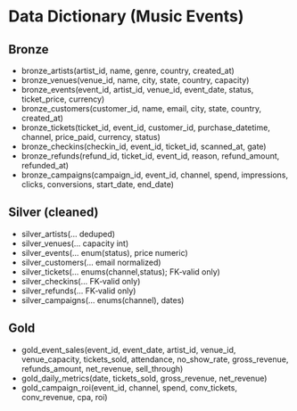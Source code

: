 # Data Dictionary (Music Events)

## Bronze
- bronze_artists(artist_id, name, genre, country, created_at)
- bronze_venues(venue_id, name, city, state, country, capacity)
- bronze_events(event_id, artist_id, venue_id, event_date, status, ticket_price, currency)
- bronze_customers(customer_id, name, email, city, state, country, created_at)
- bronze_tickets(ticket_id, event_id, customer_id, purchase_datetime, channel, price_paid, currency, status)
- bronze_checkins(checkin_id, event_id, ticket_id, scanned_at, gate)
- bronze_refunds(refund_id, ticket_id, event_id, reason, refund_amount, refunded_at)
- bronze_campaigns(campaign_id, event_id, channel, spend, impressions, clicks, conversions, start_date, end_date)

## Silver (cleaned)
- silver_artists(... deduped)
- silver_venues(... capacity int)
- silver_events(... enum(status), price numeric)
- silver_customers(... email normalized)
- silver_tickets(... enums(channel,status); FK‑valid only)
- silver_checkins(... FK‑valid only)
- silver_refunds(... FK‑valid only)
- silver_campaigns(... enums(channel), dates)

## Gold
- gold_event_sales(event_id, event_date, artist_id, venue_id, venue_capacity, tickets_sold, attendance, no_show_rate, gross_revenue, refunds_amount, net_revenue, sell_through)
- gold_daily_metrics(date, tickets_sold, gross_revenue, net_revenue)
- gold_campaign_roi(event_id, channel, spend, conv_tickets, conv_revenue, cpa, roi)
